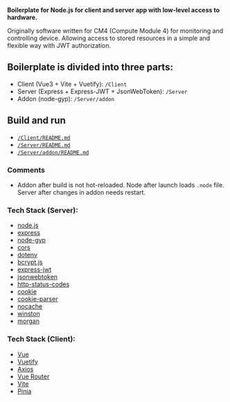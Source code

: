 **Boilerplate for Node.js for client and server app with low-level access to hardware.**

Originally software written for CM4 (Compute Module 4) for monitoring and controlling device. Allowing access to stored resources in a simple and flexible way with JWT authorization.

## Boilerplate is divided into three parts:

+ Client (Vue3 + Vite + Vuetify): ```/Client```
+ Server (Express + Express-JWT + JsonWebToken): ```/Server```
+ Addon (node-gyp): ```/Server/addon```

## Build and run

+ [```/Client/README.md```](https://github.com/Asura-Codes/ts-auth-nodegyp-express-vue3-boilerplate/tree/main/Client)
+ [```/Server/README.md```](https://github.com/Asura-Codes/ts-auth-nodegyp-express-vue3-boilerplate/tree/main/Server)
+ [```/Server/addon/README.md```](https://github.com/Asura-Codes/ts-auth-nodegyp-express-vue3-boilerplate/tree/main/Server/addon)

### Comments

- Addon after build is not hot-reloaded. Node after launch loads  ```.node``` file. Server after changes in addon needs restart.

### Tech Stack (Server):

+ [node.js](https://nodejs.org/)
+ [express](https://github.com/expressjs/express)
+ [node-gyp](https://github.com/nodejs/node-gyp)
+ [cors](https://github.com/expressjs/cors)
+ [dotenv](https://github.com/motdotla/dotenv)
+ [bcrypt.js](https://github.com/dcodeIO/bcrypt.js)
+ [express-jwt](https://github.com/auth0/express-jwt)
+ [jsonwebtoken](https://github.com/auth0/node-jsonwebtoken)
+ [http-status-codes](https://github.com/prettymuchbryce/http-status-codes)
+ [cookie](https://github.com/jshttp/cookie)
+ [cookie-parser](https://github.com/expressjs/cookie-parser)
+ [nocache](https://github.com/helmetjs/nocache)
+ [winston](https://github.com/winstonjs/winston)
+ [morgan](https://github.com/expressjs/morgan)

### Tech Stack (Client):

+ [Vue](https://github.com/vuejs/core)
+ [Vuetify](https://github.com/vuetifyjs/vuetify)
+ [Axios](https://github.com/axios/axios)
+ [Vue Router](https://github.com/vuejs/router)
+ [Vite](https://vitejs.dev/)
+ [Pinia](https://pinia.vuejs.org/)